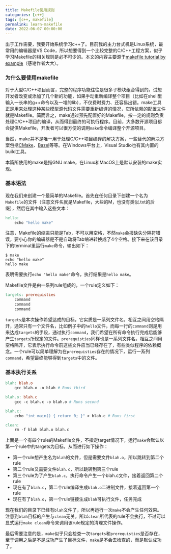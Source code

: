 ```yaml
---
title: Makefile使用规则
categories: [c++]
tags: [c++, makefile]
permalink: learn-makefile
date: 2022-06-07 00:00:00
---
```


<!-- toc -->

出于工作需要，我要开始系统学习c++了。目前我的主力台式机是Linux系统，最常用的编辑器是VS Code，所以想要得到一个比较完整的C/C++工程方案，似乎学习Makefile的相关规则是必不可少的。<!-- more -->本文的内容主要源于[makefile tutorial by example](https://makefiletutorial.com/)（感谢作者大大）。

### 为什么要使用makefile

对于大型C/C++项目而言，完整的程序功能往往是很多子模块组合得到的。试想开发者改变或添加了几个新的功能，如果手动重新编译整个项目（比如在shell里输入一长串的g++命令以及一堆的lib），不仅费时费力、还容易出错。make工具正是用来处理这种某些模型源代码文件需要重新编译的情况，它所依赖的配置文件就是Makefile。简而言之，make通过预先配置好的Makefile，按一定的规则负责处理C/C++项目的编译，从而得到最终的可执行程序。目前，大多数开源项目都会提供Makefile，开发者可以很方便的调用`make`命令编译整个开源项目。

当然，make并不是唯一用于处理C/C++项目编译的解决方案，一些替代的解决方案包括[CMake](https://cmake.org)、[Bazel](https://bazel.build/)等等。在Windows平台上，Visual Studio也有其内置的build工具。

本篇所使用的make是指GNU make，在Linux和MacOS上是默认安装的make实现。

### 基本语法

现在我们来创建一个最简单的Makefile。首先在任何目录下创建一个名为`Makefile`的文件（注意文件名就是Makefile，大些的M，也没有类似.txt的后缀），然后在其中输入这些文本：
```Makefile
hello:
	echo "hello make"
```

注意，Makefile的缩进只能是Tab，不可以用空格，不然`make`会报缺失分隔符错误，要小心你的编辑器是不是自动将Tab缩进转换成了4个空格。接下来在该目录下的terminal里运行`make`命令，输出如下：
```shell
$ make
echo "hello make"
hello make
```
表明需要执行`echo "hello make"`命令，执行结果是`hello make`。

Makefile文件是由一系列rule组成的，一个rule定义如下：
```Makefile
targets: prerequisties
    command
    command
    command
```

`targets`是本次操作希望达成的目标，它实质是一系列文件名，相互之间用空格隔开，通常只有一个文件名，比如例子中的`hello`文件，而每一行的`command`则是用来达成`targets`的手段，通过执行`command`，我们希望在所有命令执行完成后能够产生`targets`所规定的文件。`prerequisties`同样也是一系列文件名，相互之间用空格隔开，它表示执行命令前这些文件应当已经存在了，有些类似程序的依赖概念。一个rule可以简单理解为在`prerequisties`存在的情况下，运行一系列`command`，希望最终能够得到`targets`中的文件。

### 基本执行关系

```Makefile
blah: blah.o
	gcc blah.o -o blah # Runs third

blah.o: blah.c
	gcc -c blah.c -o blah.o # Runs second

blah.c:
	echo "int main() { return 0; }" > blah.c # Runs first

clean:
	rm -f blah blah.o blah.c
```

上面是一个有四个rule的Makefile文件，不指定target情况下，运行`make`会默认以第一个rule中的targets为目标，从而进行如下操作：
- 第一个rule想产生名为`blah`的文件，但是需要文件`blah.o`，所以跳转到第二个rule
- 第二个rule又需要文件`blah.c`，所以跳转到第三个rule
- 第三个rule为了产生`blah.c`，执行命令产生一个blah.c文件，接着返回第二个rule
- 现在有了`blah.c`，第二个rule编译生成`blah.o`二进制文件，接着返回第一个rule
- 现在有了`blah.o`，第一个rule链接生成`blah`可执行文件，任务完成

现在我们的目录下已经有`blah`文件了，所以再运行一次`make`不会产生任何效果。注意到`blah`目标的产生与`clean`无关，所以`clean`所代表的rule不会执行，不过可以显式运行`make clean`命令来调用该rule规定的清理文件操作。

最后需要注意的是，`make`似乎只会检查一次`targets`和`prerequisties`是否存在，至于调用之后是不是成功产生了目标文件，`make`是不会去检查的，而是默认成功了。